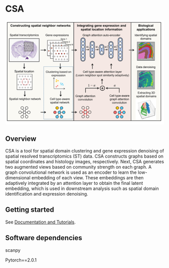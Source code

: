 # CSA

![](https://github.com/QIFEIDKN/STAGATE/blob/main/STAGATE_Overview.png)

## Overview
CSA is a tool for spatial domain clustering and gene expression denoising of spatial resolved transcriptomics (ST) data. CSA constructs graphs based on spatial coordinates and histology images, respectively. Next, CSA generates two augmented views based on community strength on each graph. A graph convolutional network is used as an encoder to learn the low-dimensional embedding of each view. These embeddings are then adaptively integrated by an attention layer to obtain the final latent embedding, which is used in downstream analysis such as spatial domain identification and expression denoising.

## Getting started
See [Documentation and Tutorials](https://stagate.readthedocs.io/en/latest/index.html).

## Software dependencies
scanpy

Pytorch==2.0.1


